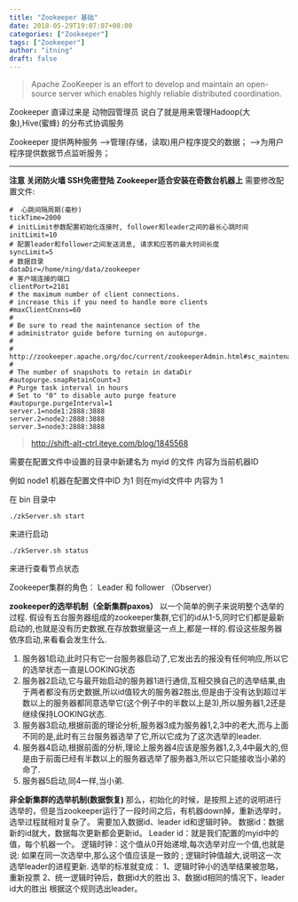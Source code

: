 ```yaml
---
title: "Zookeeper 基础"
date: 2018-05-29T19:07:07+08:00
categories: ["Zookeeper"]
tags: ["Zookeeper"]
author: "itning"
draft: false
---
```

> Apache ZooKeeper is an effort to develop and maintain an open-source server which enables highly reliable distributed coordination.

Zookeeper 直译过来是 动物园管理员 说白了就是用来管理Hadoop(大象),Hive(蜜蜂) 的分布式协调服务

Zookeeper 提供两种服务
-->管理(存储，读取)用户程序提交的数据；
-->为用户程序提供数据节点监听服务；

------------------------------------------------------
**注意 关闭防火墙 SSH免密登陆**
**Zookeeper适合安装在奇数台机器上**
需要修改配置文件:

```
#  心跳间隔周期(毫秒)
tickTime=2000
# initLimit参数配置初始化连接时, follower和leader之间的最长心跳时间
initLimit=10
# 配置leader和follower之间发送消息, 请求和应答的最大时间长度
syncLimit=5
# 数据目录
dataDir=/home/ning/data/zookeeper
# 客户端连接的端口
clientPort=2181
# the maximum number of client connections.
# increase this if you need to handle more clients
#maxClientCnxns=60
#
# Be sure to read the maintenance section of the
# administrator guide before turning on autopurge.
#
# http://zookeeper.apache.org/doc/current/zookeeperAdmin.html#sc_maintenance
#
# The number of snapshots to retain in dataDir
#autopurge.snapRetainCount=3
# Purge task interval in hours
# Set to "0" to disable auto purge feature
#autopurge.purgeInterval=1
server.1=node1:2888:3888
server.2=node2:2888:3888
server.3=node3:2888:3888
```

> http://shift-alt-ctrl.iteye.com/blog/1845568

需要在配置文件中设置的目录中新建名为 myid 的文件 内容为当前机器ID

例如 node1 机器在配置文件中ID 为1 则在myid文件中 内容为 1

在 bin 目录中

```
./zkServer.sh start
```
来进行启动
```
./zkServer.sh status
```
来进行查看节点状态

Zookeeper集群的角色：  Leader 和  follower  （Observer）

**zookeeper的选举机制（全新集群paxos）**
以一个简单的例子来说明整个选举的过程.
假设有五台服务器组成的zookeeper集群,它们的id从1-5,同时它们都是最新启动的,也就是没有历史数据,在存放数据量这一点上,都是一样的.假设这些服务器依序启动,来看看会发生什么.
1) 服务器1启动,此时只有它一台服务器启动了,它发出去的报没有任何响应,所以它的选举状态一直是LOOKING状态
2) 服务器2启动,它与最开始启动的服务器1进行通信,互相交换自己的选举结果,由于两者都没有历史数据,所以id值较大的服务器2胜出,但是由于没有达到超过半数以上的服务器都同意选举它(这个例子中的半数以上是3),所以服务器1,2还是继续保持LOOKING状态.
3) 服务器3启动,根据前面的理论分析,服务器3成为服务器1,2,3中的老大,而与上面不同的是,此时有三台服务器选举了它,所以它成为了这次选举的leader.
4) 服务器4启动,根据前面的分析,理论上服务器4应该是服务器1,2,3,4中最大的,但是由于前面已经有半数以上的服务器选举了服务器3,所以它只能接收当小弟的命了.
5) 服务器5启动,同4一样,当小弟.

**非全新集群的选举机制(数据恢复)**
那么，初始化的时候，是按照上述的说明进行选举的，但是当zookeeper运行了一段时间之后，有机器down掉，重新选举时，选举过程就相对复杂了。
需要加入数据id、leader id和逻辑时钟。
数据id：数据新的id就大，数据每次更新都会更新id。
Leader id：就是我们配置的myid中的值，每个机器一个。
逻辑时钟：这个值从0开始递增,每次选举对应一个值,也就是说:  如果在同一次选举中,那么这个值应该是一致的 ;  逻辑时钟值越大,说明这一次选举leader的进程更新.
选举的标准就变成：
		1、逻辑时钟小的选举结果被忽略，重新投票
		2、统一逻辑时钟后，数据id大的胜出
		3、数据id相同的情况下，leader id大的胜出
根据这个规则选出leader。

